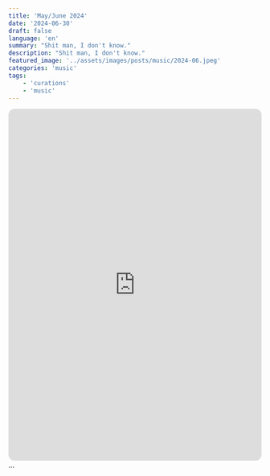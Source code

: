 ```yaml
---
title: 'May/June 2024'
date: '2024-06-30'
draft: false
language: 'en'
summary: "Shit man, I don't know."
description: "Shit man, I don't know."
featured_image: '../assets/images/posts/music/2024-06.jpeg'
categories: 'music'
tags:
    - 'curations'
    - 'music'
---
```

<!-- @format -->
<iframe
    style="border-radius:12px"
    src="https://open.spotify.com/embed/playlist/7K40ZD5TOAAc1MmCg85h92?utm_source=generator"
    width="100%"
    height="700"
    frameBorder="0"
    allowfullscreen=""
    allow="
        autoplay;
        clipboard-write;
        encrypted-media;
        fullscreen;
        picture-in-picture
        "
    loading="lazy"
    ></iframe>
...
